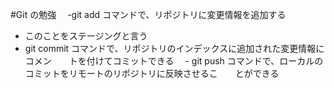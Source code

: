 #Git の勉強
　-git add コマンドで、リポジトリに変更情報を追加する
  - このことをステージングと言う
  - git commit コマンドで、リポジトリのインデックスに追加された変更情報にコメン　　トを付けてコミットできる
　- git push コマンドで、ローカルのコミットをリモートのリポジトリに反映させるこ　　とができる
